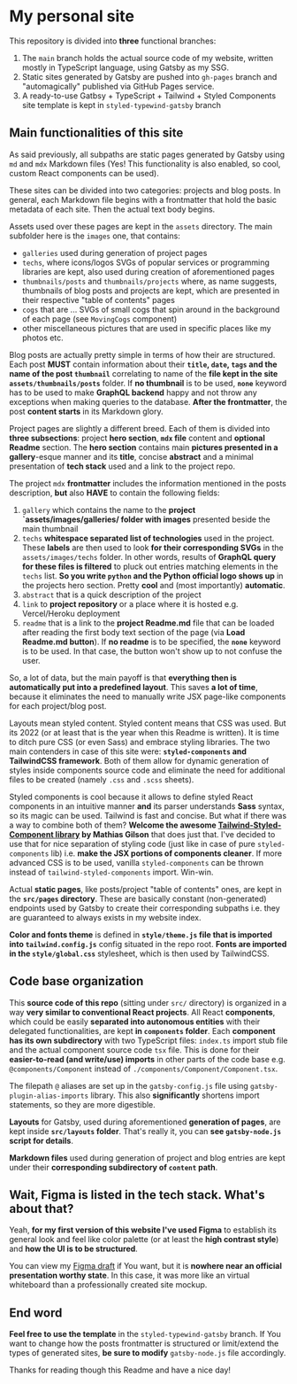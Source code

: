 # My personal site

This repository is divided into **three** functional branches:

1. The `main` branch holds the actual source code of my website,
   written mostly in TypeScript language, using Gatsby as my SSG.
2. Static sites generated by Gatsby are pushed into `gh-pages` branch
   and "automagically" published via GitHub Pages service.
3. A ready-to-use Gatbsy + TypeScript + Tailwind + Styled Components
   site template is kept in `styled-typewind-gatsby` branch

## Main functionalities of this site

As said previously, all subpaths are static pages generated
by Gatsby using `md` and `mdx` Markdown files
(Yes! This functionality is also enabled, so cool,
custom React components can be used).

These sites can be divided into two categories: projects and blog posts.
In general, each Markdown file begins with a frontmatter
that hold the basic metadata of each site. Then the actual text body begins.

Assets used over these pages are kept in the `assets` directory.
The main subfolder here is the `images` one, that contains:

- `galleries` used during generation of project pages
- `techs`, where icons/logos SVGs of popular services
  or programming libraries are kept, also used during creation
  of aforementioned pages
- `thumbnails/posts` and `thumbnails/projects` where,
  as name suggests, thumbnails of blog posts and projects are kept,
  which are presented in their respective "table of contents" pages
- `cogs` that are ... SVGs of small cogs that spin
  around in the background of each page (see `MovingCogs` component)
- other miscellaneous pictures that are used
  in specific places like my photos etc.

Blog posts are actually pretty simple in terms of how their are structured.
Each post **MUST** contain information about their **`title`, `date`,
`tags` and the name of the post `thumbnail`** correlating to name
of the **file kept in the site `assets/thumbnails/posts`** folder.
If **no thumbnail** is to be used, **`none`** keyword
has to be used to make **GraphQL backend** happy and not throw
any exceptions when making queries to the database.
**After the frontmatter**, the post **content starts** in its Markdown glory.

Project pages are slightly a different breed.
Each of them is divided into **three subsections**:
project **hero section**, **`mdx` file** content and
**optional Readme** section. The **hero section** contains main
**pictures presented in a gallery**-esque manner and its **title**,
concise **abstract** and a minimal presentation of **tech stack** used
and a link to the project repo.

The project `mdx` **frontmatter** includes the information mentioned
in the posts description, **but** also **HAVE** to contain the following fields:

1. `gallery` which contains the name to the
   **project `assets/images/galleries/ folder with images**
   presented beside the main thumbnail
2. `techs` **whitespace separated list of technologies** used in the project.
   These **labels** are then used to look **for their corresponding SVGs**
   in the `assets/images/techs` folder. In other words,
   results of **GraphQL query for these files is filtered**
   to pluck out entries matching elements in the `techs` list.
   **So you write `python` and the Python official logo shows up**
   in the projects hero section.
   Pretty **cool** and (most importantly) **automatic**.
3. `abstract` that is a quick description of the project
4. `link` to **project repository** or a place where it is hosted
   e.g. Vercel/Heroku deployment
5. `readme` that is a link to the **project Readme.md** file that can be loaded
   after reading the first body text section of the page
   (via **Load Readme.md button**).
   If **no readme** is to be specified, the **`none`** keyword is to be used.
   In that case, the button won't show up to not confuse the user.

So, a lot of data, but the main payoff is that
**everything then is automatically put into a predefined layout**.
This saves **a lot of time**, because it eliminates the need
to manually write JSX page-like components for each project/blog post.

Layouts mean styled content. Styled content means that CSS was used.
But its 2022 (or at least that is the year when this Readme is written).
It is time to ditch pure CSS (or even Sass) and embrace styling libraries.
The two main contenders in case of this site were:
**`styled-components` and TailwindCSS framework**.
Both of them allow for dynamic generation of styles inside components source code
and eliminate the need for additional files
to be created (namely `.css` and `.scss` sheets).

Styled components is cool because it allows to define styled React components
in an intuitive manner **and** its parser understands **Sass** syntax,
so its magic can be used. Tailwind is fast and concise. But what if there was a way
to combine both of them? **Welcome the awesome [Tailwind-Styled-Component library](https://github.com/MathiasGilson/tailwind-styled-component) by Mathias Gilson**
that does just that. I've decided to use that for nice separation of styling code
(just like in case of pure `styled-components` lib) i.e.
**make the JSX portions of components cleaner**.
If more advanced CSS is to be used, vanilla `styled-components`
can be thrown instead of `tailwind-styled-components` import. Win-win.

Actual **static pages**, like posts/project "table of contents" ones,
are kept in the **`src/pages` directory**. These are basically constant (non-generated)
endpoints used by Gatsby to create their corresponding subpaths
i.e. they are guaranteed to always exists in my website index.

**Color and fonts theme** is defined in
**`style/theme.js` file that is imported into `tailwind.config.js`**
config situated in the repo root.
**Fonts are imported in the `style/global.css`** stylesheet,
which is then used by TailwindCSS.

## Code base organization

This **source code of this repo** (sitting under `src/` directory)
is organized in a way **very similar to conventional React projects**.
All React **components**, which could be easily
**separated into autonomous entities** with their delegated functionalities,
are kept **in `components` folder**. Each **component has its own subdirectory**
with two TypeScript files: `index.ts` import stub file
and the actual component source code `tsx` file.
This is done for their **easier-to-read (and write/use) imports** in other parts
of the code base e.g. `@components/Component`
instead of `./components/Component/Component.tsx`.

The filepath `@` aliases are set up in the `gatsby-config.js` file
using `gatsby-plugin-alias-imports` library. This also **significantly** shortens
import statements, so they are more digestible.

**Layouts** for Gatsby, used during aforementioned **generation of pages**,
are kept inside **`src/layouts` folder**.
That's really it, you can **see `gatsby-node.js` script for details**.

**Markdown files** used during generation of project
and blog entries are kept under their **corresponding subdirectory of `content` path**.

## Wait, Figma is listed in the tech stack. What's about that?

Yeah, **for my first version of this website I've used Figma** to
establish its general look and feel like color palette
(or at least the **high contrast style**)
and **how the UI is to be structured**.

You can view my
[Figma draft](https://www.figma.com/file/f5Z3eLkflxV8P5eSVWBfiP/Strona?node-id=0%3A1)
if You want, but it is **nowhere near an official presentation worthy state**.
In this case, it was more like an virtual whiteboard
than a professionally created site mockup.

## End word

**Feel free to use the template** in the `styled-typewind-gatsby` branch.
If You want to change how the posts frontmatter is structured
or limit/extend the types of generated sites,
**be sure to modify** `gatsby-node.js` file accordingly.

Thanks for reading though this Readme and have a nice day!

